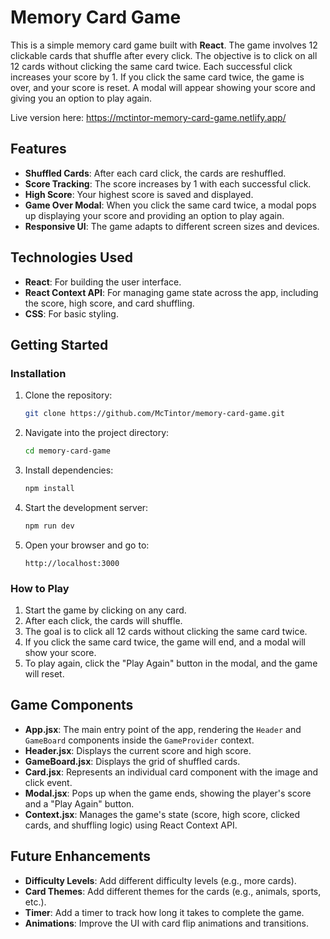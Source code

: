 # **Memory Card Game** 

This is a simple memory card game built with **React**. The game involves 12 clickable cards that shuffle after every click. The objective is to click on all 12 cards without clicking the same card twice. Each successful click increases your score by 1. If you click the same card twice, the game is over, and your score is reset. A modal will appear showing your score and giving you an option to play again.

Live version here: https://mctintor-memory-card-game.netlify.app/

## **Features**
- **Shuffled Cards**: After each card click, the cards are reshuffled.
- **Score Tracking**: The score increases by 1 with each successful click.
- **High Score**: Your highest score is saved and displayed.
- **Game Over Modal**: When you click the same card twice, a modal pops up displaying your score and providing an option to play again.
- **Responsive UI**: The game adapts to different screen sizes and devices.

## **Technologies Used**
- **React**: For building the user interface.
- **React Context API**: For managing game state across the app, including the score, high score, and card shuffling.
- **CSS**: For basic styling.

## **Getting Started**

### **Installation**

1. Clone the repository:
    ```bash
    git clone https://github.com/McTintor/memory-card-game.git
    ```

2. Navigate into the project directory:
    ```bash
    cd memory-card-game
    ```

3. Install dependencies:
    ```bash
    npm install
    ```

4. Start the development server:
    ```bash
    npm run dev
    ```

5. Open your browser and go to:
    ```
    http://localhost:3000
    ```

### **How to Play**

1. Start the game by clicking on any card.
2. After each click, the cards will shuffle.
3. The goal is to click all 12 cards without clicking the same card twice.
4. If you click the same card twice, the game will end, and a modal will show your score.
5. To play again, click the "Play Again" button in the modal, and the game will reset.

## **Game Components**

- **App.jsx**: The main entry point of the app, rendering the `Header` and `GameBoard` components inside the `GameProvider` context.
- **Header.jsx**: Displays the current score and high score.
- **GameBoard.jsx**: Displays the grid of shuffled cards.
- **Card.jsx**: Represents an individual card component with the image and click event.
- **Modal.jsx**: Pops up when the game ends, showing the player's score and a "Play Again" button.
- **Context.jsx**: Manages the game's state (score, high score, clicked cards, and shuffling logic) using React Context API.

## **Future Enhancements**
- **Difficulty Levels**: Add different difficulty levels (e.g., more cards).
- **Card Themes**: Add different themes for the cards (e.g., animals, sports, etc.).
- **Timer**: Add a timer to track how long it takes to complete the game.
- **Animations**: Improve the UI with card flip animations and transitions.
